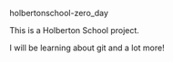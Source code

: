 holbertonschool-zero_day

  This is a Holberton School project.

  I will be learning about git and a lot more!
  
